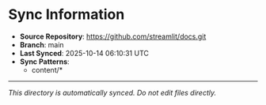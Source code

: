# Sync Information

- **Source Repository**: https://github.com/streamlit/docs.git
- **Branch**: main
- **Last Synced**: 2025-10-14 06:10:31 UTC
- **Sync Patterns**:
  - content/*

---
*This directory is automatically synced. Do not edit files directly.*
